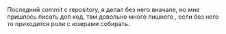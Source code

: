 Последний commit с repository, я делал без него вначале, но мне пришлось писать доп код, там довольно много лишнего , если без него то приходится роли с юзерами собирать.
